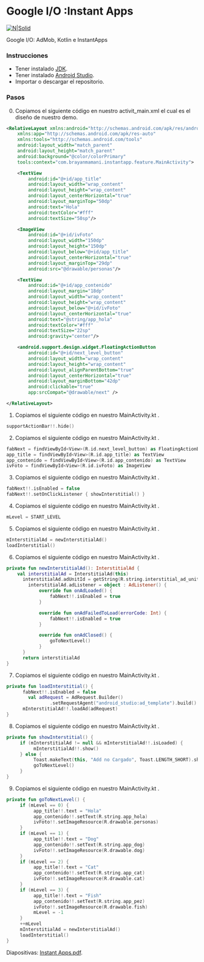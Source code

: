 # Google I/O :Instant Apps

[![N|Solid](https://developer.android.com/images/kotlin/android-and-kotlin.png)](https://nodesource.com/products/nsolid)

Google I/O: AdMob, Kotlin e InstantApps

### Instrucciones

- Tener instalado [JDK](http://www.oracle.com/technetwork/java/javase/downloads/jdk9-downloads-3848520.html/).
- Tener instalado [Android Studio](https://www.jetbrains.com/idea/).
- Importar o descargar el repositorio.

### Pasos

0. Copiamos el siguiente código en nuestro activit_main.xml el cual es el diseño de nuestro demo.

```xml
<RelativeLayout xmlns:android="http://schemas.android.com/apk/res/android"
    xmlns:app="http://schemas.android.com/apk/res-auto"
    xmlns:tools="http://schemas.android.com/tools"
    android:layout_width="match_parent"
    android:layout_height="match_parent"
    android:background="@color/colorPrimary"
    tools:context="com.brayanmamani.instantapp.feature.MainActivity">

    <TextView
        android:id="@+id/app_title"
        android:layout_width="wrap_content"
        android:layout_height="wrap_content"
        android:layout_centerHorizontal="true"
        android:layout_marginTop="50dp"
        android:text="Hola"
        android:textColor="#fff"
        android:textSize="50sp"/>

    <ImageView
        android:id="@+id/ivFoto"
        android:layout_width="150dp"
        android:layout_height="150dp"
        android:layout_below="@+id/app_title"
        android:layout_centerHorizontal="true"
        android:layout_marginTop="29dp"
        android:src="@drawable/personas"/>

    <TextView
        android:id="@+id/app_contenido"
        android:layout_margin="18dp"
        android:layout_width="wrap_content"
        android:layout_height="wrap_content"
        android:layout_below="@+id/ivFoto"
        android:layout_centerHorizontal="true"
        android:text="@string/app_hola"
        android:textColor="#fff"
        android:textSize="22sp"
        android:gravity="center"/>

    <android.support.design.widget.FloatingActionButton
        android:id="@+id/next_level_button"
        android:layout_width="wrap_content"
        android:layout_height="wrap_content"
        android:layout_alignParentBottom="true"
        android:layout_centerHorizontal="true"
        android:layout_marginBottom="42dp"
        android:clickable="true"
        app:srcCompat="@drawable/next" />

</RelativeLayout>
```
1. Copiamos el siguiente código en nuestro MainActivity.kt .

```kotlin
supportActionBar!!.hide()
```

2. Copiamos el siguiente código en nuestro MainActivity.kt .

```kotlin
fabNext = findViewById<View>(R.id.next_level_button) as FloatingActionButton
app_title = findViewById<View>(R.id.app_title) as TextView
app_contenido = findViewById<View>(R.id.app_contenido) as TextView
ivFoto = findViewById<View>(R.id.ivFoto) as ImageView
```

3. Copiamos el siguiente código en nuestro MainActivity.kt .

```kotlin
fabNext!!.isEnabled = false
fabNext!!.setOnClickListener { showInterstitial() }
```

4. Copiamos el siguiente código en nuestro MainActivity.kt .

```kotlin
mLevel = START_LEVEL
```

5. Copiamos el siguiente código en nuestro MainActivity.kt .

```kotlin
mInterstitialAd = newInterstitialAd()
loadInterstitial()
```

6. Copiamos el siguiente código en nuestro MainActivity.kt .

```kotlin
private fun newInterstitialAd(): InterstitialAd {
    val interstitialAd = InterstitialAd(this)
      interstitialAd.adUnitId = getString(R.string.interstitial_ad_unit_id)
        interstitialAd.adListener = object : AdListener() {
            override fun onAdLoaded() {
                fabNext!!.isEnabled = true
            }

            override fun onAdFailedToLoad(errorCode: Int) {
                fabNext!!.isEnabled = true
            }

            override fun onAdClosed() {
                goToNextLevel()
            }
      }
      return interstitialAd
}
```

7. Copiamos el siguiente código en nuestro MainActivity.kt .

```kotlin
private fun loadInterstitial() {
      fabNext!!.isEnabled = false
        val adRequest = AdRequest.Builder()
                .setRequestAgent("android_studio:ad_template").build()
      mInterstitialAd!!.loadAd(adRequest)
}
```

8. Copiamos el siguiente código en nuestro MainActivity.kt .

```kotlin
private fun showInterstitial() {
     if (mInterstitialAd != null && mInterstitialAd!!.isLoaded) {
          mInterstitialAd!!.show()
     } else {
          Toast.makeText(this, "Add no Cargado", Toast.LENGTH_SHORT).show()
          goToNextLevel()
     }
}
```

9. Copiamos el siguiente código en nuestro MainActivity.kt .

```kotlin
private fun goToNextLevel() {
     if (mLevel == 0) {
          app_title!!.text = "Hola"
          app_contenido!!.setText(R.string.app_hola)
          ivFoto!!.setImageResource(R.drawable.personas)
     }
     if (mLevel == 1) {
          app_title!!.text = "Dog"
          app_contenido!!.setText(R.string.app_dog)
          ivFoto!!.setImageResource(R.drawable.dog)
     }
     if (mLevel == 2) {
          app_title!!.text = "Cat"
          app_contenido!!.setText(R.string.app_cat)
          ivFoto!!.setImageResource(R.drawable.cat)
     }
     if (mLevel == 3) {
          app_title!!.text = "Fish"
          app_contenido!!.setText(R.string.app_pez)
          ivFoto!!.setImageResource(R.drawable.fish)
          mLevel = -1
     }
     ++mLevel
     mInterstitialAd = newInterstitialAd()
     loadInterstitial()
}
```
Diapositivas: [Instant Apps.pdf](https://drive.google.com/open?id=1eItFsCLM0b7Lxd8qmzB-uJE1G8oHU-ID).
